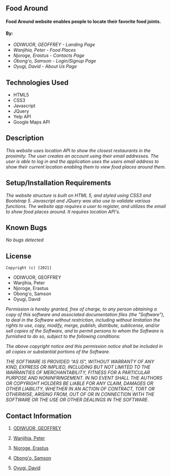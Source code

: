 ## **Food Around**


#### **Food Around website enables people to locate their favorite food joints.**

#### By:
* _ODIWUOR, GEOFFREY - Landing Page_                             
* _Wanjihia, Peter - Food Places_
* _Njoroge, Erastus - Contacts Page_
* _Obong'o, Samson - Login/Signup Page_
* _Oyugi, David - About Us Page_
## Technologies Used

* HTML5
* CSS3
* Javascript
* JQuery
* Yelp API
* Google Maps API
## Description
_This website uses location API to show the closest restaurants in the proximity. The user creates an account using their email addresses. The user is able to log in and the application uses the users email address to show their current location enabling them to view food places around them._

## Setup/Installation Requirements
_The website structure is built on HTML 5, and styled using CSS3 and Bootstrap 5. Javascript and JQuery was also use to validate various functions._
_The website app requires a user to register, and utilizes the email to show food places around. It requires location API's._
## Known Bugs
_No bugs detected_

## License
```Copyright (c) [2021]```  
* ODIWUOR, GEOFFREY                             
* Wanjihia, Peter
* Njoroge, Erastus
* Obong'o, Samson
* Oyugi, David

_Permission is hereby granted, free of charge, to any person obtaining a copy of this software and associated documentation files (the "Software"), to deal in the Software without restriction, including without limitation the rights to use, copy, modify, merge, publish, distribute, sublicense, and/or sell copies of the Software, and to permit persons to whom the Software is furnished to do so, subject to the following conditions:_

_The above copyright notice and this permission notice shall be included in all copies or substantial portions of the Software._

_THE SOFTWARE IS PROVIDED "AS IS", WITHOUT WARRANTY OF ANY KIND, EXPRESS OR IMPLIED, INCLUDING BUT NOT LIMITED TO THE WARRANTIES OF MERCHANTABILITY, FITNESS FOR A PARTICULAR PURPOSE AND NONINFRINGEMENT. IN NO EVENT SHALL THE AUTHORS OR COPYRIGHT HOLDERS BE LIABLE FOR ANY CLAIM, DAMAGES OR OTHER LIABILITY, WHETHER IN AN ACTION OF CONTRACT, TORT OR OTHERWISE, ARISING FROM, OUT OF OR IN CONNECTION WITH THE SOFTWARE OR THE USE OR OTHER DEALINGS IN THE SOFTWARE._

## Contact Information
1. [ODIWUOR, GEOFFREY](https://web.facebook.com/geoffodwor1485/)

2. [Wanjihia, Peter](https://github.com/PeterWanjihia)

3. [Njoroge, Erastus](erastus.njoroge@student.moringaschool.com)

4. [Obong'o, Samson](psalmchrisam@gmail.com/https://github.com/Samson-Alosi)

5. [Oyugi, David](oyugidavd@gmail.com)
